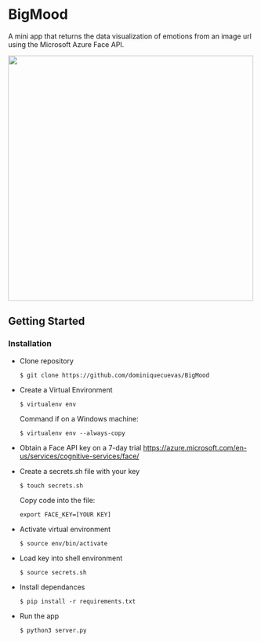 # BigMood
A mini app that returns the data visualization of emotions from an image url using the Microsoft Azure Face API.

<img src="https://j.gifs.com/nxVrKY.gif" width="500">

## Getting Started
### Installation
* Clone repository

    `$ git clone https://github.com/dominiquecuevas/BigMood`

* Create a Virtual Environment

    `$ virtualenv env`

    Command if on a Windows machine:

    `$ virtualenv env --always-copy`

* Obtain a Face API key on a 7-day trial https://azure.microsoft.com/en-us/services/cognitive-services/face/

* Create a secrets.sh file with your key

    `$ touch secrets.sh`

    Copy code into the file:

    ```export FACE_KEY=[YOUR KEY]```

* Activate virtual environment

    `$ source env/bin/activate`

* Load key into shell environment

    `$ source secrets.sh`

* Install dependances

    `$ pip install -r requirements.txt`

* Run the app

    `$ python3 server.py`